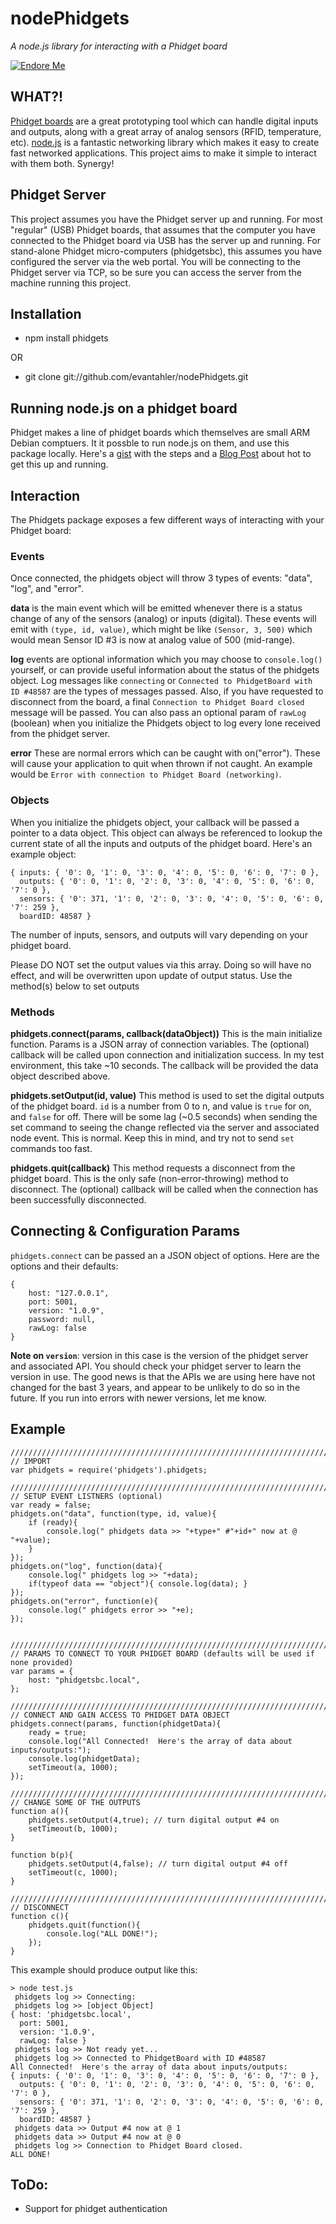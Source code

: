 # nodePhidgets
_A node.js library for interacting with a Phidget board_

[![Endore Me](http://api.coderwall.com/evantahler/endorsecount.png)](http://coderwall.com/evantahler)

## WHAT?!
[Phidget boards](http://http://www.phidgets.com/) are a great prototyping tool which can handle digital inputs and outputs, along with a great array of analog sensors (RFID, temperature, etc).  [node.js](http://nodejs.org) is a fantastic networking library which makes it easy to create fast networked applications.  This project aims to make it simple to interact with them both.  Synergy!

## Phidget Server
This project assumes you have the Phidget server up and running.  For most "regular" (USB) Phidget boards, that assumes that the computer you have connected to the Phidget board via USB has the server up and running.  For stand-alone Phidget micro-computers (phidgetsbc), this assumes you have configured the server via the web portal.  You will be connecting to the Phidget server via TCP, so be sure you can access the server from the machine running this project.

## Installation
* npm install phidgets

OR

* git clone git://github.com/evantahler/nodePhidgets.git

## Running node.js on a phidget board
Phidget makes a line of phidget boards which themselves are small ARM Debian comptuers.  It it possble to run node.js on them, and use this package locally.  Here's a [gist](https://gist.github.com/1574158) with the steps and a [Blog Post](http://blog.evantahler.com/node-js-running-on-a-phidgets-sbc2-board) about hot to get this up and running.

## Interaction

The Phidgets package exposes a few different ways of interacting with your Phidget board:

### Events

Once connected, the phidgets object will throw 3 types of events: "data", "log", and "error".

__data__ is the main event which will be emitted whenever there is a status change of any of the sensors (analog) or inputs (digital).  These events will emit with `(type, id, value)`, which might be like `(Sensor, 3, 500)` which would mean Sensor ID #3 is now at analog value of 500 (mid-range).

__log__ events are optional information which you may choose to `console.log()` yourself, or can provide useful information about the status of the phidgets object.  Log messages like `connecting` or `Connected to PhidgetBoard with ID #48587` are the types of messages passed.  Also, if you have requested to disconnect from the board, a final `Connection to Phidget Board closed` message will be passed.  You can also pass an optional param of `rawLog` (boolean) when you initialize the Phidgets object to log every lone received from the phidget server.

__error__ These are normal errors which can be caught with on("error").  These will cause your application to quit when thrown if not caught.  An example would be `Error with connection to Phidget Board (networking)`.

### Objects

When you initialize the phidgets object, your callback will be passed a pointer to a data object.  This object can always be referenced to lookup the current state of all the inputs and outputs of the phidget board.  Here's an example object:

	{ inputs: { '0': 0, '1': 0, '3': 0, '4': 0, '5': 0, '6': 0, '7': 0 },
	  outputs: { '0': 0, '1': 0, '2': 0, '3': 0, '4': 0, '5': 0, '6': 0, '7': 0 },
	  sensors: { '0': 371, '1': 0, '2': 0, '3': 0, '4': 0, '5': 0, '6': 0, '7': 259 },
	  boardID: 48587 }

The number of inputs, sensors, and outputs will vary depending on your phidget board.  

Please DO NOT set the output values via this array.  Doing so will have no effect, and will be overwritten upon update of output status.  Use the method(s) below to set outputs

### Methods

__phidgets.connect(params, callback(dataObject))__  This is the main initialize function.  Params is a JSON array of connection variables.  The (optional) callback will be called upon connection and initialization success.  In my test environment, this take ~10 seconds.  The callback will be provided the data object described above.

__phidgets.setOutput(id, value)__  This method is used to set the digital outputs of the phidget board.  `id` is a number from 0 to n, and value is `true` for on, and `false` for off.  There will be some lag (~0.5 seconds) when sending the set command to seeing the change reflected via the server and associated node event.  This is normal.  Keep this in mind, and try not to send `set` commands too fast.

__phidgets.quit(callback)__ This method requests a disconnect from the phidget board.  This is the only safe (non-error-throwing) method to disconnect.  The (optional) callback will be called when the connection has been successfully disconnected. 

## Connecting & Configuration Params
`phidgets.connect` can be passed an a JSON object of options.  Here are the options and their defaults:

	{
		host: "127.0.0.1",
		port: 5001,
		version: "1.0.9",
		password: null,
		rawLog: false
	}

__Note on `version`__: version in this case is the version of the phidget server and associated API.  You should check your phidget server to learn the version in use.  The good news is that the APIs we are using here have not changed for the bast 3 years, and appear to be unlikely to do so in the future.  If you run into errors with newer versions, let me know.


## Example

	////////////////////////////////////////////////////////////////////////////
	// IMPORT
	var phidgets = require('phidgets').phidgets;
	
	////////////////////////////////////////////////////////////////////////////
	// SETUP EVENT LISTNERS (optional)
	var ready = false;
	phidgets.on("data", function(type, id, value){
		if (ready){
			console.log(" phidgets data >> "+type+" #"+id+" now at @ "+value);
		}
	});
	phidgets.on("log", function(data){
		console.log(" phidgets log >> "+data);
		if(typeof data == "object"){ console.log(data); }
	});
	phidgets.on("error", function(e){
		console.log(" phidgets error >> "+e);
	});
	
	
	////////////////////////////////////////////////////////////////////////////
	// PARAMS TO CONNECT TO YOUR PHIDGET BOARD (defaults will be used if none provided)
	var params = {
		host: "phidgetsbc.local",
	};
	
	////////////////////////////////////////////////////////////////////////////
	// CONNECT AND GAIN ACCESS TO PHIDGET DATA OBJECT
	phidgets.connect(params, function(phidgetData){
		ready = true;
		console.log("All Connected!  Here's the array of data about inputs/outputs:");
		console.log(phidgetData);
		setTimeout(a, 1000);
	});
	
	////////////////////////////////////////////////////////////////////////////
	// CHANGE SOME OF THE OUTPUTS
	function a(){
		phidgets.setOutput(4,true); // turn digital output #4 on
		setTimeout(b, 1000);
	}
	
	function b(p){
		phidgets.setOutput(4,false); // turn digital output #4 off
		setTimeout(c, 1000);
	}
	
	////////////////////////////////////////////////////////////////////////////
	// DISCONNECT
	function c(){
		phidgets.quit(function(){
			console.log("ALL DONE!");
		});
	}

This example should produce output like this:

	> node test.js 
	 phidgets log >> Connecting:
	 phidgets log >> [object Object]
	{ host: 'phidgetsbc.local',
	  port: 5001,
	  version: '1.0.9',
	  rawLog: false }
	 phidgets log >> Not ready yet...
	 phidgets log >> Connected to PhidgetBoard with ID #48587
	All Connected!  Here's the array of data about inputs/outputs:
	{ inputs: { '0': 0, '1': 0, '3': 0, '4': 0, '5': 0, '6': 0, '7': 0 },
	  outputs: { '0': 0, '1': 0, '2': 0, '3': 0, '4': 0, '5': 0, '6': 0, '7': 0 },
	  sensors: { '0': 371, '1': 0, '2': 0, '3': 0, '4': 0, '5': 0, '6': 0, '7': 259 },
	  boardID: 48587 }
	 phidgets data >> Output #4 now at @ 1
	 phidgets data >> Output #4 now at @ 0
	 phidgets log >> Connection to Phidget Board closed.
	ALL DONE!


## ToDo:
* Support for phidget authentication

